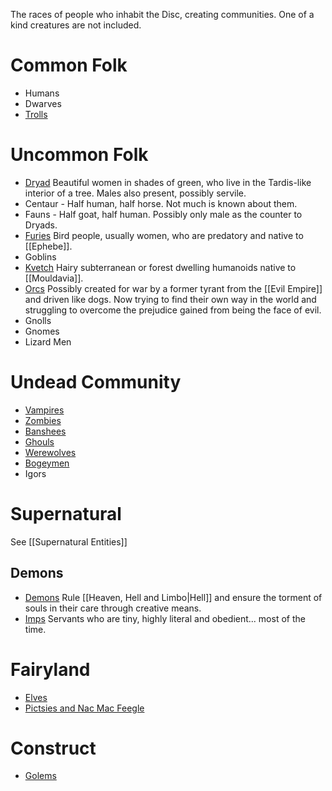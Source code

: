 The races of people who inhabit the Disc, creating communities. One of a kind creatures are not included.
# Common Folk
- Humans
- Dwarves
- [Trolls](https://wiki.lspace.org/Trolls "Trolls")
# Uncommon Folk
- [Dryad](https://wiki.lspace.org/Dryad "Dryad") Beautiful women in shades of green, who live in the Tardis-like interior of a tree. Males also present, possibly servile.
- Centaur - Half human, half horse. Not much is known about them.
- Fauns - Half goat, half human. Possibly only male as the counter to Dryads.
- [Furies](https://wiki.lspace.org/Furies) Bird people, usually women, who are predatory and native to [[Ephebe]].
- Goblins
- [Kvetch](https://wiki.lspace.org/Kvetch) Hairy subterranean or forest dwelling humanoids native to [[Mouldavia]].
- [Orcs](https://wiki.lspace.org/Orcs) Possibly created for war by a former tyrant from the [[Evil Empire]] and driven like dogs. Now trying to find their own way in the world and struggling to overcome the prejudice gained from being the face of evil.
- Gnolls
- Gnomes
- Lizard Men
# Undead Community
- [Vampires](https://wiki.lspace.org/Vampires "Vampires")
- [Zombies](https://wiki.lspace.org/Zombies "Zombies")
- [Banshees](https://wiki.lspace.org/Banshees "Banshees")
- [Ghouls](https://wiki.lspace.org/Ghouls "Ghouls")
- [Werewolves](https://wiki.lspace.org/Werewolves "Werewolves")
- [Bogeymen](https://wiki.lspace.org/Bogeymen "Bogeymen")
- Igors
# Supernatural
See [[Supernatural Entities]]
## Demons
- [Demons](https://wiki.lspace.org/Demons) Rule [[Heaven, Hell and Limbo|Hell]] and ensure the torment of souls in their care through creative means.
- [Imps](https://wiki.lspace.org/Imps "Imps") Servants who are tiny, highly literal and obedient... most of the time.
# Fairyland
- [Elves](https://wiki.lspace.org/Elves "Elves")
- [Pictsies and Nac Mac Feegle](https://wiki.lspace.org/Pictsies "Pictsies")
# Construct
- [Golems](https://wiki.lspace.org/Golems "Golems")